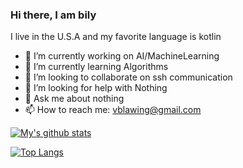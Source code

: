### Hi there, I am bily
I live in the U.S.A and my favorite language is kotlin

- 🔭 I’m currently working on AI/MachineLearning 
- 🌱 I’m currently learning Algorithms
- 👯 I’m looking to collaborate on ssh communication
- 🤔 I’m looking for help with Nothing
- 💬 Ask me about nothing
- 📫 How to reach me: vblawing@gmail.com

[![My's github stats](https://github-readme-stats.vercel.app/api?username=bily-101&theme=tokyonight)](https://github.com/bily-101)

[![Top Langs](https://github-readme-stats.vercel.app/api/top-langs/?username=bily-101)](https://github.com/bily-101)
